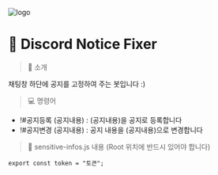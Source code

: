 ![logo](https://user-images.githubusercontent.com/56998563/131984767-5a445dc2-c4e8-4adb-ba3c-5892de9626ea.png)

# 📌 Discord Notice Fixer
> 📒 소개

채팅창 하단에 공지를 고정하여 주는 봇입니다 :)

> 💻 명령어

- !#공지등록 (공지내용) : (공지내용)을 공지로 등록합니다
- !#공지변경 (공지내용) : 공지 내용을 (공지내용)으로 변경합니다

> 📜 sensitive-infos.js 내용 (Root 위치에 반드시 있어야 합니다)
```
export const token = "토큰";
```
